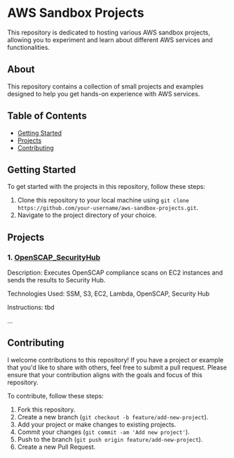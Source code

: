 # AWS Sandbox Projects

This repository is dedicated to hosting various AWS sandbox projects, allowing you to experiment and learn about different AWS services and functionalities.

## About

This repository contains a collection of small projects and examples designed to help you get hands-on experience with AWS services.

## Table of Contents

- [Getting Started](#getting-started)
- [Projects](#projects)
- [Contributing](#contributing)

## Getting Started

To get started with the projects in this repository, follow these steps:

1. Clone this repository to your local machine using `git clone https://github.com/your-username/aws-sandbox-projects.git`.
2. Navigate to the project directory of your choice.

## Projects

### 1. [OpenSCAP_SecurityHub](project-directory-link)

Description: Executes OpenSCAP compliance scans on EC2 instances and sends the results to Security Hub.

Technologies Used: SSM, S3, EC2, Lambda, OpenSCAP, Security Hub

Instructions: tbd

...

## Contributing

I welcome contributions to this repository! If you have a project or example that you'd like to share with others, feel free to submit a pull request. Please ensure that your contribution aligns with the goals and focus of this repository.

To contribute, follow these steps:

1. Fork this repository.
2. Create a new branch (`git checkout -b feature/add-new-project`).
3. Add your project or make changes to existing projects.
4. Commit your changes (`git commit -am 'Add new project'`).
5. Push to the branch (`git push origin feature/add-new-project`).
6. Create a new Pull Request.


